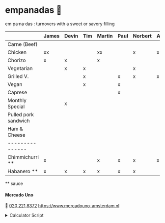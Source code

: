 # empanadas 🥟

em·pa·na·das
: turnovers with a sweet or savory filling

|                   | James | Devin | Tim | Martin | Paul | Norbert | Axel | Iulia | Marcel | Thijs | Travis | Egbert | Emile | Javier |
| :---------------- | :---- | :---- | :-- | :----- | :--- | :------ | :--- | :---- | :----- | :---- | :----- | :----- | :---- | :----- |
| Carne (Beef)      |       |       |     |        |      |         |      |       | x      |       |        |        |       | x      |
| Chicken           | xx    |       |     | xx     |      | x       | x    |       | x      |       |        |        |       |        |
| Chorizo           | x     | x     |     | x      |      |         |      |       |        | x     |        |        |       |        |
| Vegetarian        |       | x     | x   |        |      | x       |      |       |        |       |        | x      | x     |        |
| Grilled V.        |       |       | x   |        | x    | x       | x    | x     | x      | x     |        |        |       |        |
| Vegan             |       |       | x   |        | x    |         |      | xx    |        |       |        | x      |       |        |
| Caprese           |       |       |     |        | x    |         |      |       |        |       | xx     | x      |       |       |
| Monthly Special   |       | x     |     |        |      |         |      |       |        | x     |        |        | x     |        |
| Pulled pork sandwich |       |       |     |        |      |         |      |       |        |       |        |        |       |       |
| Ham & Cheese      |       |       |     |        |      |         |      |       |        |       |        |        |       | x      |
| ---------------   |       |       |     |        |      |         |      |       |        |       |        |        |       |       |
| Chimmichurri \*\* | x     |       |     | x      | x    | x       | x    |       | x      | x     |        | xx     | x     |       |
| Habanero \*\*     | x     | x     | x   | x      | x    | x       |      | x     |        |       | x      |        | x     |       |

\*\* sauce

#### Mercado Uno

🤙 [020 221 8372](tel:+31202218372)
https://www.mercadouno-amsterdam.nl

<details> 
<summary>Calculator Script</summary>
  <script>
    Array.from(document.querySelectorAll('th')).slice(1).forEach(th => {
      th.innerHTML = `<label><input type='checkbox'>${th.textContent}</label>`;
      th.querySelector('input').addEventListener('change', () => {
        document.querySelector('p').innerHTML = (Array.from(document.querySelectorAll("th :checked")).map(checkbox => {
          return Array.from(document.querySelectorAll('table :first-child th')).indexOf(checkbox.closest("th"))
        }).reduce((rows, index) => {
          return rows.map(row => {
            row[1] = row[1] + (row[0].querySelectorAll('td').item(index).textContent.trim() || '')
            return row
          })
        }, Array.from(document.querySelectorAll('tr')).slice(1).map(tr => [tr, ''])
        )
          .filter(counts => counts[1].length > 0)
          .map(counts => `${counts[0].querySelector('td').textContent}: ${counts[1].length}`)
          .join("<br />"))
      })
    })
  </script>
</details>
